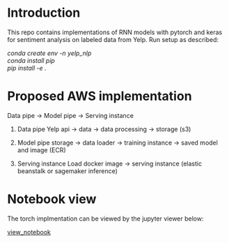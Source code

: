 # Introduction
This repo contains implementations of RNN models with pytorch and keras for sentiment analysis on labeled data from Yelp. Run setup as described:  

*conda create env -n yelp_nlp  
conda install pip  
pip install -e .*

# Proposed AWS implementation

Data pipe -> Model pipe -> Serving instance

1. Data pipe
Yelp api -> data -> data processing -> storage (s3)

2. Model pipe
storage -> data loader -> training instance -> saved model and image (ECR) 

3. Serving instance 
Load docker image -> serving instance (elastic beanstalk or sagemaker inference)

# Notebook view
The torch implmentation can be viewed by the jupyter viewer below: 

[view_notebook](https://nbviewer.jupyter.org/github/eddiepyang/yelp_nlp/blob/master/src/notebook/torch-sentiment.ipynb)
